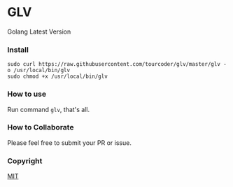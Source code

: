 # GLV

Golang Latest Version

### Install

```
sudo curl https://raw.githubusercontent.com/tourcoder/glv/master/glv -o /usr/local/bin/glv
sudo chmod +x /usr/local/bin/glv
```

### How to use

Run command `glv`, that's all.

### How to Collaborate

Please feel free to submit your PR or issue.

### Copyright

[MIT](LICENSE)

